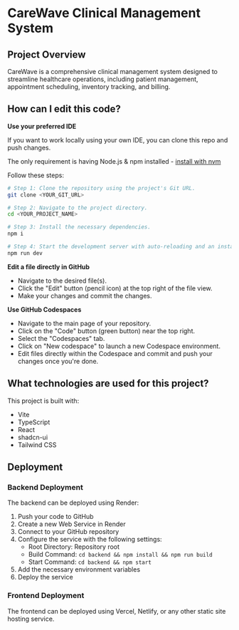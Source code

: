 # CareWave Clinical Management System

## Project Overview

CareWave is a comprehensive clinical management system designed to streamline healthcare operations, including patient management, appointment scheduling, inventory tracking, and billing.

## How can I edit this code?

**Use your preferred IDE**

If you want to work locally using your own IDE, you can clone this repo and push changes.

The only requirement is having Node.js & npm installed - [install with nvm](https://github.com/nvm-sh/nvm#installing-and-updating)

Follow these steps:

```sh
# Step 1: Clone the repository using the project's Git URL.
git clone <YOUR_GIT_URL>

# Step 2: Navigate to the project directory.
cd <YOUR_PROJECT_NAME>

# Step 3: Install the necessary dependencies.
npm i

# Step 4: Start the development server with auto-reloading and an instant preview.
npm run dev
```

**Edit a file directly in GitHub**

- Navigate to the desired file(s).
- Click the "Edit" button (pencil icon) at the top right of the file view.
- Make your changes and commit the changes.

**Use GitHub Codespaces**

- Navigate to the main page of your repository.
- Click on the "Code" button (green button) near the top right.
- Select the "Codespaces" tab.
- Click on "New codespace" to launch a new Codespace environment.
- Edit files directly within the Codespace and commit and push your changes once you're done.

## What technologies are used for this project?

This project is built with:

- Vite
- TypeScript
- React
- shadcn-ui
- Tailwind CSS

## Deployment

### Backend Deployment

The backend can be deployed using Render:

1. Push your code to GitHub
2. Create a new Web Service in Render
3. Connect to your GitHub repository
4. Configure the service with the following settings:
   - Root Directory: Repository root
   - Build Command: `cd backend && npm install && npm run build`
   - Start Command: `cd backend && npm start`
5. Add the necessary environment variables
6. Deploy the service

### Frontend Deployment

The frontend can be deployed using Vercel, Netlify, or any other static site hosting service.
